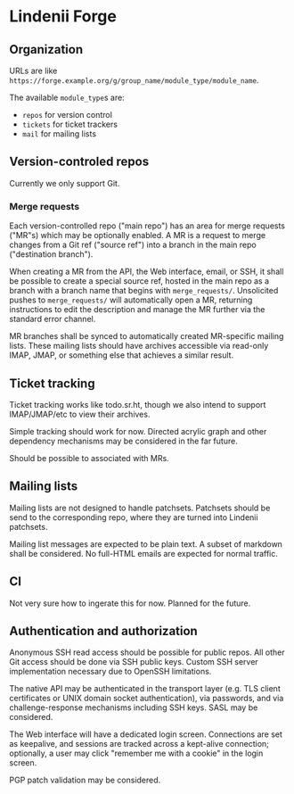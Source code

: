 # Lindenii Forge

## Organization

URLs are like `https://forge.example.org/g/group_name/module_type/module_name`.

The available `module_type`s are:
* `repos` for version control
* `tickets` for ticket trackers
* `mail` for mailing lists

## Version-controled repos

Currently we only support Git.

### Merge requests

Each version-controlled repo ("main repo") has an area for merge requests
("MR"s) which may be optionally enabled. A MR is a request to merge 
changes from a Git ref ("source ref") into a branch in the main repo
("destination branch").

When creating a MR from the API, the Web interface, email, or SSH, it shall be
possible to create a special source ref, hosted in the main repo as a branch
with a branch name that begins with `merge_requests/`. Unsolicited pushes to
`merge_requests/` will automatically open a MR, returning instructions to edit
the description and manage the MR further via the standard error channel.

MR branches shall be synced to automatically created MR-specific mailing lists.
These mailing lists should have archives accessible via read-only IMAP, JMAP,
or something else that achieves a similar result.

## Ticket tracking

Ticket tracking works like todo.sr.ht, though we also intend to support
IMAP/JMAP/etc to view their archives.

Simple tracking should work for now. Directed acrylic graph and other
dependency mechanisms may be considered in the far future.

Should be possible to associated with MRs.

## Mailing lists

Mailing lists are not designed to handle patchsets. Patchsets should be send to
the corresponding repo, where they are turned into Lindenii patchsets.

Mailing list messages are expected to be plain text. A subset of markdown shall
be considered. No full-HTML emails are expected for normal traffic.

## CI

Not very sure how to ingerate this for now. Planned for the future.

## Authentication and authorization

Anonymous SSH read access should be possible for public repos. All other Git
access should be done via SSH public keys. Custom SSH server implementation
necessary due to OpenSSH limitations.

The native API may be authenticated in the transport layer (e.g. TLS client
certificates or UNIX domain socket authentication), via passwords, and via
challenge-response mechanisms including SSH keys. SASL may be considered.

The Web interface will have a dedicated login screen. Connections are set as
keepalive, and sessions are tracked across a kept-alive connection; optionally,
a user may click "remember me with a cookie" in the login screen.

PGP patch validation may be considered.
